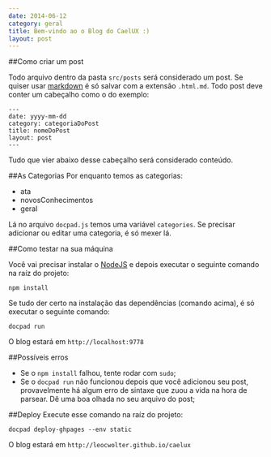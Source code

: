 ```yaml
---
date: 2014-06-12
category: geral
title: Bem-vindo ao o Blog do CaelUX :)
layout: post
---
```


##Como criar um post

Todo arquivo dentro da pasta ```src/posts``` será considerado um post.
Se quiser usar [markdown](https://guides.github.com/features/mastering-markdown/) é só salvar com a extensão ```.html.md```.
Todo post deve conter um cabeçalho como o do exemplo:
```
---
date: yyyy-mm-dd
category: categoriaDoPost
title: nomeDoPost
layout: post
---
```
Tudo que vier abaixo desse cabeçalho será considerado conteúdo.

##As Categorias
Por enquanto temos as categorias:
- ata
- novosConhecimentos
- geral

Lá no arquivo ```docpad.js``` temos uma variável ```categories```. Se precisar adicionar ou editar uma categoria, é só mexer lá.

##Como testar na sua máquina

Você vai precisar instalar o [NodeJS](http://nodejs.org/) e depois executar o seguinte comando na raíz do projeto:
```
npm install
```

Se tudo der certo na instalação das dependências (comando acima), é só executar o seguinte comando:
```
docpad run
```

O blog estará em ```http://localhost:9778```

##Possíveis erros
- Se o ```npm install``` falhou, tente rodar com ```sudo```;
- Se o ```docpad run``` não funcionou depois que você adicionou seu post, provavelmente há algum erro de sintaxe que zuou a vida na hora de parsear. Dê uma boa olhada no seu arquivo do post;

##Deploy
Execute esse comando na raíz do projeto:
```
docpad deploy-ghpages --env static
```
O blog estará em ```http://leocwolter.github.io/caelux```
